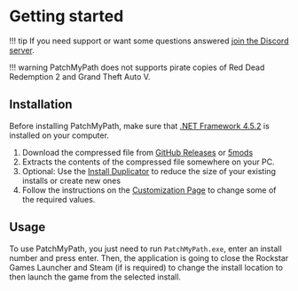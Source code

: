 # Getting started

!!! tip
    If you need support or want some questions answered [join the Discord server](https://discord.gg/Cf6sspj).

!!! warning
    PatchMyPath does not supports pirate copies of Red Dead Redemption 2 and Grand Theft Auto V.

## Installation

Before installing PatchMyPath, make sure that [.NET Framework 4.5.2](https://dotnet.microsoft.com/download/dotnet-framework/net452) is installed on your computer.

1. Download the compressed file from [GitHub Releases][releases-url] or [5mods][5mods-url]
2. Extracts the contents of the compressed file somewhere on your PC.
3. Optional: Use the [Install Duplicator](duplicator/getting-started.md) to reduce the size of your existing installs or create new ones
4. Follow the instructions on the [Customization Page](customization.md) to change some of the required values.

## Usage

To use PatchMyPath, you just need to run `PatchMyPath.exe`, enter an install number and press enter. Then, the application is going to close the Rockstar Games Launcher and Steam (if is required) to change the install location to then launch the game from the selected install.

[releases-url]: https://github.com/justalemon/PatchMyPath/releases
[5mods-url]: https://www.gta5-mods.com/tools/patchmypath

